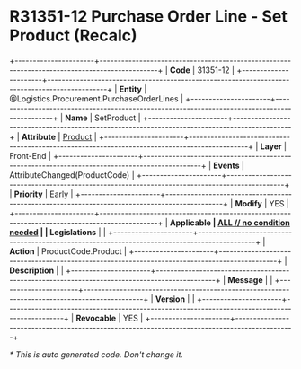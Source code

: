 ﻿---
erp.type: front-end-business-rule
erp.entity: Logistics.Procurement.PurchaseOrderLines
---

# R31351-12 Purchase Order Line - Set Product (Recalc)
+----------------------+----------------------------------------------------------------------------------------------+
| **Code**             | 31351-12                                                                                     |
+----------------------+----------------------------------------------------------------------------------------------+
| **Entity**           | @Logistics.Procurement.PurchaseOrderLines                                                    |
+----------------------+----------------------------------------------------------------------------------------------+
| **Name**             | SetProduct                                                                                   |
+----------------------+----------------------------------------------------------------------------------------------+
| **Attribute**        | [Product](../entities/Logistics.Procurement.PurchaseOrderLines.md#product)                   |
+----------------------+----------------------------------------------------------------------------------------------+
| **Layer**            | Front-End                                                                                    |
+----------------------+----------------------------------------------------------------------------------------------+
| **Events**           | AttributeChanged(ProductCode)                                                                |
+----------------------+----------------------------------------------------------------------------------------------+
| **Priority**         | Early                                                                                        |
+----------------------+----------------------------------------------------------------------------------------------+
| **Modify**           | YES                                                                                          |
+----------------------+----------------------------------------------------------------------------------------------+
| **Applicable         | [ALL // no condition needed](xref:applicable-legislations)                                   |
| Legislations**       |                                                                                              |
+----------------------+----------------------------------------------------------------------------------------------+
| **Action**           | ProductCode.Product                                                                          |
+----------------------+----------------------------------------------------------------------------------------------+
| **Description**      |                                                                                              |
+----------------------+----------------------------------------------------------------------------------------------+
| **Message**          |                                                                                              |
+----------------------+----------------------------------------------------------------------------------------------+
| **Version**          |                                                                                              |
+----------------------+----------------------------------------------------------------------------------------------+
| **Revocable**        | YES                                                                                          |
+----------------------+----------------------------------------------------------------------------------------------+

*\* This is auto generated code. Don't change it.*
